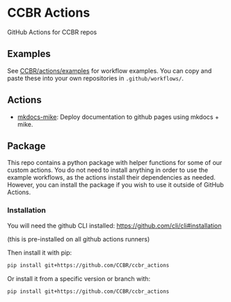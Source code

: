 # CCBR Actions

GitHub Actions for CCBR repos

## Examples

See [CCBR/actions/examples](examples) for workflow examples.
You can copy and paste these into your own repositories in `.github/workflows/`.

## Actions

- [mkdocs-mike](mkdocs-mike/README.md): Deploy documentation to github pages using mkdocs + mike.

## Package

This repo contains a python package with helper functions for some of our
custom actions.
You do not need to install anything in order to use the example workflows,
as the actions install their dependencies as needed.
However, you can install the package if you wish to use it outside of GitHub Actions.

### Installation

You will need the github CLI installed:
https://github.com/cli/cli#installation

(this is pre-installed on all github actions runners)

Then install it with pip:

```bash
pip install git+https://github.com/CCBR/ccbr_actions
```

Or install it from a specific version or branch with:

```bash
pip install git+https://github.com/CCBR/ccbr_actions
```
